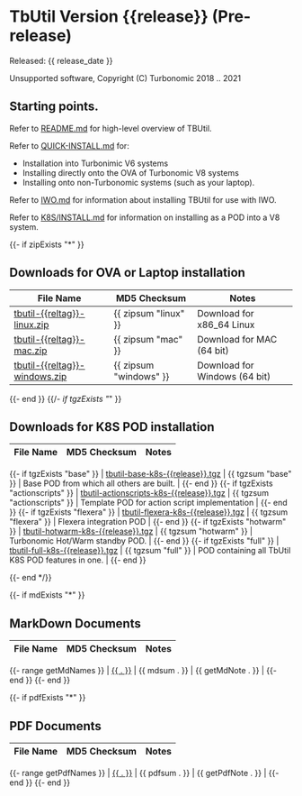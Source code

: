 # TbUtil Version {{release}} (Pre-release)

Released: {{ release_date }}

Unsupported software, Copyright (C) Turbonomic 2018 .. 2021

## Starting points.

Refer to [README.md](../docs/README.md) for high-level overview of TBUtil.

Refer to [QUICK-INSTALL.md](../docs/QUICK-INSTALL.md) for:

- Installation into Turbonimic V6 systems
- Installing directly onto the OVA of Turbonomic V8 systems
- Installing onto non-Turbonomic systems (such as your laptop).

Refer to [IWO.md](../docs/IWO.md) for information about installing TBUtil for use with IWO.

Refer to [K8S/INSTALL.md](../docs/K8S/INSTALL.md) for information on installing as a POD into a V8 system.


{{- if zipExists "*" }}

## Downloads for OVA or Laptop installation

| File Name | MD5 Checksum | Notes |
| --------- | ------------ | ----- |
| [tbutil-{{reltag}}-linux.zip]({{urlbase}}/tbutil-{{reltag}}-linux.zip) | {{ zipsum "linux" }} | Download for x86_64 Linux |
| [tbutil-{{reltag}}-mac.zip]({{urlbase}}/tbutil-{{reltag}}-mac.zip) | {{ zipsum "mac" }} | Download for MAC (64 bit) |
| [tbutil-{{reltag}}-windows.zip]({{urlbase}}/tbutil-{{reltag}}-windows.zip) | {{ zipsum "windows" }} | Download for Windows (64 bit) |

{{- end }}
{{/*- if tgzExists "*" }}

## Downloads for K8S POD installation

| File Name | MD5 Checksum | Notes |
| --------- | ------------ | ----- |
{{- if tgzExists "base" }}
| [tbutil-base-k8s-{{release}}.tgz]({{urlbase}}/tbutil-base-k8s-{{release}}.tgz) | {{ tgzsum "base" }} | Base POD from which all others are built. |
{{- end }}
{{- if tgzExists "actionscripts" }}
| [tbutil-actionscripts-k8s-{{release}}.tgz]({{urlbase}}/tbutil-actionscripts-k8s-{{release}}.tgz) | {{ tgzsum "actionscripts" }} | Template POD for action script implementation |
{{- end }}
{{- if tgzExists "flexera" }}
| [tbutil-flexera-k8s-{{release}}.tgz]({{urlbase}}/tbutil-flexera-k8s-{{release}}.tgz) | {{ tgzsum "flexera" }} | Flexera integration POD |
{{- end }}
{{- if tgzExists "hotwarm" }}
| [tbutil-hotwarm-k8s-{{release}}.tgz]({{urlbase}}/tbutil-hotwarm-k8s-{{release}}.tgz) | {{ tgzsum "hotwarm" }} | Turbonomic Hot/Warm standby POD. |
{{- end }}
{{- if tgzExists "full" }}
| [tbutil-full-k8s-{{release}}.tgz]({{urlbase}}/tbutil-full-k8s-{{release}}.tgz) | {{ tgzsum "full" }} | POD containing all TbUtil K8S POD features in one. |
{{- end }}

{{- end */}}

{{- if mdExists "*" }}

## MarkDown Documents

| File Name | MD5 Checksum | Notes |
| --------- | ------------ | ----- |
{{- range getMdNames }}
| [{{ . }}](../docs/{{.}}) | {{ mdsum . }} | {{ getMdNote . }} |
{{- end }}
{{- end }}

{{- if pdfExists "*" }}

## PDF Documents

| File Name | MD5 Checksum | Notes |
| --------- | ------------ | ----- |
{{- range getPdfNames }}
| [{{ . }}]({{urlbase}}/{{.}}) | {{ pdfsum . }} | {{ getPdfNote . }} |
{{- end }}
{{- end }}
